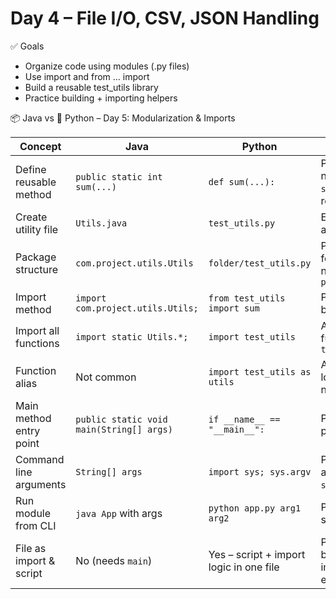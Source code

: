 # Day 4 – File I/O, CSV, JSON Handling

✅ Goals
- Organize code using modules (.py files)
- Use import and from ... import
- Build a reusable test_utils library
- Practice building + importing helpers

📦 Java vs 🐍 Python – Day 5: Modularization & Imports

| Concept                  | Java                                             | Python                                       | Notes                                                  |
|--------------------------|--------------------------------------------------|----------------------------------------------|--------------------------------------------------------|
| Define reusable method   | `public static int sum(...)`                    | `def sum(...):`                              | Python doesn’t need `public`, `static`, or return types |
| Create utility file      | `Utils.java`                                    | `test_utils.py`                              | Each `.py` file is a module                            |
| Package structure        | `com.project.utils.Utils`                       | `folder/test_utils.py`                       | Python uses folders + files, no explicit `package`     |
| Import method            | `import com.project.utils.Utils;`               | `from test_utils import sum`                 | Python imports by filename                            |
| Import all functions     | `import static Utils.*;`                        | `import test_utils`                          | Access functions via `test_utils.fn()`                 |
| Function alias           | Not common                                      | `import test_utils as utils`                | Aliases simplify long module names                    |
| Main method entry point  | `public static void main(String[] args)`        | `if __name__ == "__main__":`                | Python’s entry-point idiom                            |
| Command line arguments   | `String[] args`                                 | `import sys; sys.argv`                      | Python reads args from `sys.argv` list                |
| Run module from CLI      | `java App` with args                            | `python app.py arg1 arg2`                   | Python is script-first                                |
| File as import & script  | No (needs `main`)                               | Yes – script + import logic in one file     | Python files can be both importable & executable      |
